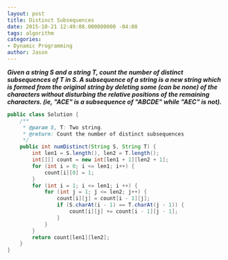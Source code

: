 ```yaml
---
layout: post
title: Distinct Subsequences
date: 2015-10-21 12:49:08.000000000 -04:00
tags: algorithm
categories:
- Dynamic Programming
author: Jason
---
```

<p><strong><em>Given a string S and a string T, count the number of distinct subsequences of T in S. A subsequence of a string is a new string which is formed from the original string by deleting some (can be none) of the characters without disturbing the relative positions of the remaining characters. (ie, "ACE" is a subsequence of "ABCDE" while "AEC" is not).</em></strong></p>


``` java
public class Solution {
    /**
     * @param S, T: Two string.
     * @return: Count the number of distinct subsequences
     */
    public int numDistinct(String S, String T) {
        int len1 = S.length(), len2 = T.length();
        int[][] count = new int[len1 + 1][len2 + 1];
        for (int i = 0; i <= len1; i++) {
            count[i][0] = 1;
        }
        for (int i = 1; i <= len1; i ++) {
            for (int j = 1; j <= len2; j++) {
                count[i][j] = count[i - 1][j];
                if (S.charAt(i - 1) == T.charAt(j - 1)) {
                    count[i][j] += count[i - 1][j - 1];
                }
            }
        }
        return count[len1][len2];
    }
}
```
